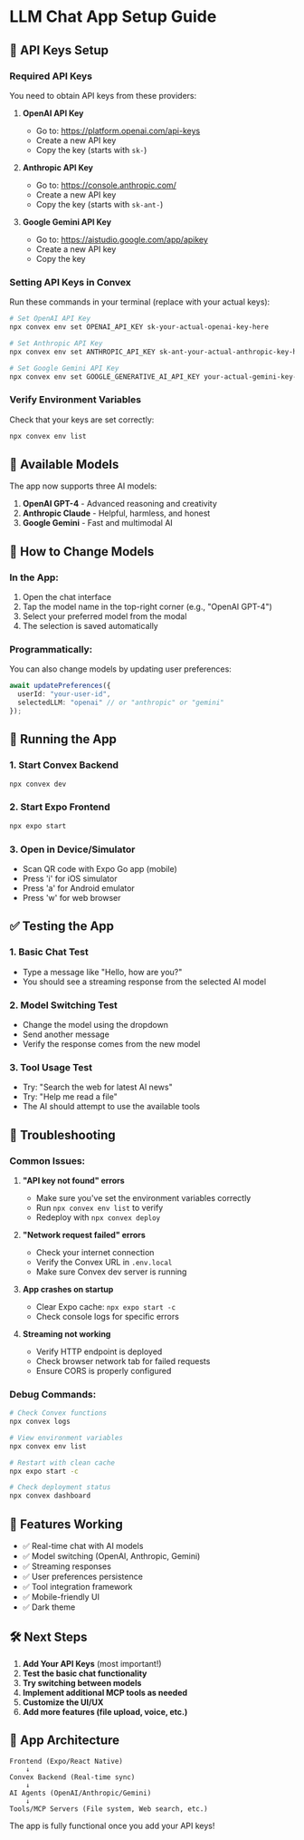 # LLM Chat App Setup Guide

## 🔑 API Keys Setup

### Required API Keys

You need to obtain API keys from these providers:

1. **OpenAI API Key**
   - Go to: https://platform.openai.com/api-keys
   - Create a new API key
   - Copy the key (starts with `sk-`)

2. **Anthropic API Key**
   - Go to: https://console.anthropic.com/
   - Create a new API key
   - Copy the key (starts with `sk-ant-`)

3. **Google Gemini API Key**
   - Go to: https://aistudio.google.com/app/apikey
   - Create a new API key
   - Copy the key

### Setting API Keys in Convex

Run these commands in your terminal (replace with your actual keys):

```bash
# Set OpenAI API Key
npx convex env set OPENAI_API_KEY sk-your-actual-openai-key-here

# Set Anthropic API Key  
npx convex env set ANTHROPIC_API_KEY sk-ant-your-actual-anthropic-key-here

# Set Google Gemini API Key
npx convex env set GOOGLE_GENERATIVE_AI_API_KEY your-actual-gemini-key-here
```

### Verify Environment Variables

Check that your keys are set correctly:

```bash
npx convex env list
```

## 🤖 Available Models

The app now supports three AI models:

1. **OpenAI GPT-4** - Advanced reasoning and creativity
2. **Anthropic Claude** - Helpful, harmless, and honest
3. **Google Gemini** - Fast and multimodal AI

## 🎯 How to Change Models

### In the App:
1. Open the chat interface
2. Tap the model name in the top-right corner (e.g., "OpenAI GPT-4")
3. Select your preferred model from the modal
4. The selection is saved automatically

### Programmatically:
You can also change models by updating user preferences:

```typescript
await updatePreferences({ 
  userId: "your-user-id", 
  selectedLLM: "openai" // or "anthropic" or "gemini"
});
```

## 🚀 Running the App

### 1. Start Convex Backend
```bash
npx convex dev
```

### 2. Start Expo Frontend
```bash
npx expo start
```

### 3. Open in Device/Simulator
- Scan QR code with Expo Go app (mobile)
- Press 'i' for iOS simulator
- Press 'a' for Android emulator
- Press 'w' for web browser

## ✅ Testing the App

### 1. Basic Chat Test
- Type a message like "Hello, how are you?"
- You should see a streaming response from the selected AI model

### 2. Model Switching Test
- Change the model using the dropdown
- Send another message
- Verify the response comes from the new model

### 3. Tool Usage Test
- Try: "Search the web for latest AI news"
- Try: "Help me read a file"
- The AI should attempt to use the available tools

## 🔧 Troubleshooting

### Common Issues:

1. **"API key not found" errors**
   - Make sure you've set the environment variables correctly
   - Run `npx convex env list` to verify
   - Redeploy with `npx convex deploy`

2. **"Network request failed" errors**
   - Check your internet connection
   - Verify the Convex URL in `.env.local`
   - Make sure Convex dev server is running

3. **App crashes on startup**
   - Clear Expo cache: `npx expo start -c`
   - Check console logs for specific errors

4. **Streaming not working**
   - Verify HTTP endpoint is deployed
   - Check browser network tab for failed requests
   - Ensure CORS is properly configured

### Debug Commands:

```bash
# Check Convex functions
npx convex logs

# View environment variables
npx convex env list

# Restart with clean cache
npx expo start -c

# Check deployment status
npx convex dashboard
```

## 🌟 Features Working

- ✅ Real-time chat with AI models
- ✅ Model switching (OpenAI, Anthropic, Gemini)
- ✅ Streaming responses
- ✅ User preferences persistence
- ✅ Tool integration framework
- ✅ Mobile-friendly UI
- ✅ Dark theme

## 🛠 Next Steps

1. **Add Your API Keys** (most important!)
2. **Test the basic chat functionality**
3. **Try switching between models**
4. **Implement additional MCP tools as needed**
5. **Customize the UI/UX**
6. **Add more features (file upload, voice, etc.)**

## 📱 App Architecture

```
Frontend (Expo/React Native)
    ↓
Convex Backend (Real-time sync)
    ↓  
AI Agents (OpenAI/Anthropic/Gemini)
    ↓
Tools/MCP Servers (File system, Web search, etc.)
```

The app is fully functional once you add your API keys!
